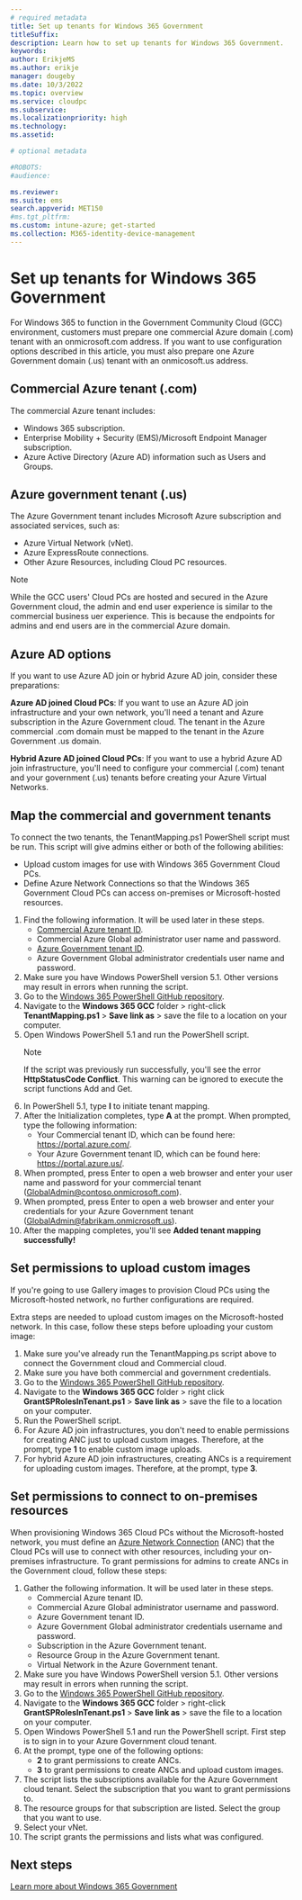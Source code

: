 ```yaml
---
# required metadata
title: Set up tenants for Windows 365 Government
titleSuffix:
description: Learn how to set up tenants for Windows 365 Government.
keywords:
author: ErikjeMS  
ms.author: erikje
manager: dougeby
ms.date: 10/3/2022
ms.topic: overview
ms.service: cloudpc
ms.subservice:
ms.localizationpriority: high
ms.technology:
ms.assetid: 

# optional metadata

#ROBOTS:
#audience:

ms.reviewer: 
ms.suite: ems
search.appverid: MET150
#ms.tgt_pltfrm:
ms.custom: intune-azure; get-started
ms.collection: M365-identity-device-management
---
```


# Set up tenants for Windows 365 Government

For Windows 365 to function in the Government Community Cloud (GCC) environment, customers must prepare one commercial Azure domain (.com) tenant with an onmicrosoft.com address. If you want to use configuration options described in this article, you must also prepare one Azure Government domain (.us) tenant with an onmicosoft.us address.

## Commercial Azure tenant (.com)

The commercial Azure tenant includes:

- Windows 365 subscription.
- Enterprise Mobility + Security (EMS)/Microsoft Endpoint Manager subscription.
- Azure Active Directory (Azure AD) information such as Users and Groups.

## Azure government tenant (.us)

The Azure Government tenant includes Microsoft Azure subscription and associated services, such as:

- Azure Virtual Network (vNet).
- Azure ExpressRoute connections.
- Other Azure Resources, including Cloud PC resources.

>[!NOTE]
> While the GCC users' Cloud PCs are hosted and secured in the Azure Government cloud, the admin and end user experience is similar to the commercial business uer experience. This is because the endpoints for admins and end users are in the commercial Azure domain.

## Azure AD options

If you want to use Azure AD join or hybrid Azure AD join, consider these preparations:

**Azure AD joined Cloud PCs**: If you want to use an Azure AD join infrastructure and your own network, you'll need a tenant and Azure subscription in the Azure Government cloud. The tenant in the Azure commercial .com domain must be mapped to the tenant in the Azure Government .us domain.

**Hybrid Azure AD joined Cloud PCs**: If you want to use a hybrid Azure AD join infrastructure, you'll need to configure your commercial (.com) tenant and your government (.us) tenants before creating your Azure Virtual Networks.

## Map the commercial and government tenants

To connect the two tenants, the TenantMapping.ps1 PowerShell script must be run. This script will give admins either or both of the following abilities:

- Upload custom images for use with Windows 365 Government Cloud PCs.
- Define Azure Network Connections so that the Windows 365 Government Cloud PCs can access on-premises or Microsoft-hosted resources.

1. Find the following information. It will be used later in these steps.
    - [Commercial Azure tenant ID](/azure/active-directory/fundamentals/active-directory-how-to-find-tenant).
    - Commercial Azure Global administrator user name and password.
    - [Azure Government tenant ID](/azure/active-directory/fundamentals/active-directory-how-to-find-tenant).
    - Azure Government Global administrator credentials user name and password.
2. Make sure you have Windows PowerShell version 5.1. Other versions may result in errors when running the script.
3. Go to the [Windows 365 PowerShell GitHub repository](https://github.com/microsoft/Windows365-PSScripts).
4. Navigate to the **Windows 365 GCC** folder > right-click **TenantMapping.ps1** > **Save link as** > save the file to a location on your computer.
5. Open Windows PowerShell 5.1 and run the PowerShell script.
    >[!NOTE]
    >If the script was previously run successfully, you'll see the error **HttpStatusCode Conflict**. This warning can be ignored to execute the script functions Add and Get.
6. In PowerShell 5.1, type **I** to initiate tenant mapping.
7. After the Initialization completes, type **A** at the prompt. When prompted, type the following information:
    - Your Commercial tenant ID, which can be found here: https://portal.azure.com/.
    - Your Azure Government tenant ID, which can be found here: https://portal.azure.us/.
8. When prompted, press Enter to open a web browser and enter your user name and password for your commercial tenant (GlobalAdmin@contoso.onmicrosoft.com).
9. When prompted, press Enter to open a web browser and enter your credentials for your Azure Government tenant (GlobalAdmin@fabrikam.onmicrosoft.us).
10. After the mapping completes, you'll see **Added tenant mapping successfully!**

## Set permissions to upload custom images

If you're going to use Gallery images to provision Cloud PCs using the Microsoft-hosted network, no further configurations are required.

Extra steps are needed to upload custom images on the Microsoft-hosted network. In this case, follow these steps before uploading your custom image:

1. Make sure you've already run the TenantMapping.ps script above to connect the Government cloud and Commercial cloud.
2. Make sure you have both commercial and government credentials.
3. Go to the [Windows 365 PowerShell GitHub repository](https://github.com/microsoft/Windows365-PSScripts).
4. Navigate to the **Windows 365 GCC** folder > right click **GrantSPRolesInTenant.ps1** > **Save link as** > save the file to a location on your computer.
5. Run the PowerShell script.
6. For Azure AD join infrastructures, you don't need to enable permissions for creating ANC just to upload custom images. Therefore, at the prompt, type **1** to enable custom image uploads.
7. For hybrid Azure AD join infrastructures, creating ANCs is a requirement for uploading custom images. Therefore, at the prompt, type **3**.

## Set permissions to connect to on-premises resources

When provisioning Windows 365 Cloud PCs without the Microsoft-hosted network, you must define an [Azure Network Connection](azure-network-connections.md) (ANC) that the Cloud PCs will use to connect with other resources, including your on-premises infrastructure. To grant permissions for admins to create ANCs in the Government cloud, follow these steps:

1. Gather the following information. It will be used later in these steps.
    - Commercial Azure tenant ID.
    - Commercial Azure Global administrator username and password.
    - Azure Government tenant ID.
    - Azure Government Global administrator credentials username and password.
    - Subscription in the Azure Government tenant.
    - Resource Group in the Azure Government tenant.
    - Virtual Network in the Azure Government tenant.
2. Make sure you have Windows PowerShell version 5.1. Other versions may result in errors when running the script.
3. Go to the [Windows 365 PowerShell GitHub repository](https://github.com/microsoft/Windows365-PSScripts).
4. Navigate to the **Windows 365 GCC** folder > right-click **GrantSPRolesInTenant.ps1** > **Save link as** > save the file to a location on your computer.
5. Open Windows PowerShell 5.1 and run the PowerShell script. First step is to sign in to your Azure Government cloud tenant.
6. At the prompt, type one of the following options:
    - **2** to grant permissions to create ANCs.
    - **3** to grant permissions to create ANCs and upload custom images.
7. The script lists the subscriptions available for the Azure Government cloud tenant. Select the subscription that you want to grant permissions to.
8. The resource groups for that subscription are listed. Select the group that you want to use.
9. Select your vNet.
10. The script grants the permissions and lists what was configured.

## Next steps

[Learn more about Windows 365 Government](introduction-windows-365-government.md)

